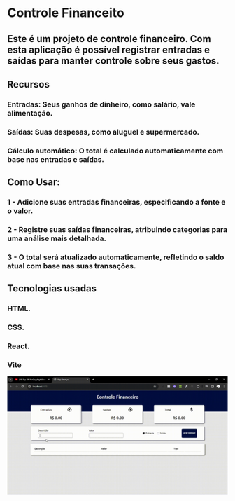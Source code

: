 # Controle Financeito

## Este é um projeto de controle financeiro. Com esta aplicação é possível registrar entradas e saídas para manter controle sobre seus gastos.

## Recursos

### Entradas: Seus ganhos de dinheiro, como salário, vale alimentação.
### Saídas: Suas despesas, como aluguel e supermercado.
### Cálculo automático: O total é calculado automaticamente com base nas entradas e saídas.

## Como Usar:

### 1 - Adicione suas entradas financeiras, especificando a fonte e o valor.
### 2 - Registre suas saídas financeiras, atribuindo categorias para uma análise mais detalhada.
### 3 - O total será atualizado automaticamente, refletindo o saldo atual com base nas suas transações.

## Tecnologias usadas

### HTML.
### CSS.
### React.
### Vite

![controle financeiro](https://github.com/miguelfill/controle-financeiro/blob/main/App-finan%C3%A7as.gif)
